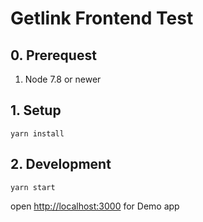 # Getlink Frontend Test

## 0. Prerequest
1. Node 7.8 or newer

## 1. Setup 
```
yarn install
```

## 2. Development
```
yarn start
```
open [http://localhost:3000](http://localhost:3000) for Demo app
